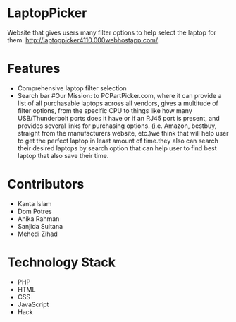 # LaptopPicker
Website that gives users many filter options to help select the laptop for them.
http://laptoppicker4110.000webhostapp.com/

# Features
- Comprehensive laptop filter selection
- Search bar
#Our Mission:
to PCPartPicker.com, where it can provide a list of all purchasable laptops across all vendors, gives a multitude of filter options, from the specific CPU to things like how many USB/Thunderbolt ports does it have or if an RJ45 port is present, and provides several links for purchasing options. (i.e. Amazon, bestbuy, straight from the manufacturers website, etc.)we think that will help user to get the perfect laptop in least amount of time.they also can search their desired laptops by search option that can help user to find best laptop that also save their time.
# Contributors
- Kanta Islam
- Dom Potres
- Anika Rahman
- Sanjida Sultana
- Mehedi Zihad

# Technology Stack
- PHP
- HTML
- CSS
- JavaScript
- Hack
